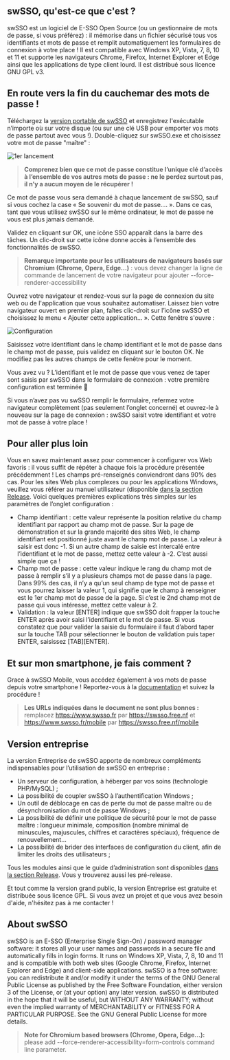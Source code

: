 ## swSSO, qu'est-ce que c'est ?
swSSO est un logiciel de E-SSO Open Source (ou un gestionnaire de mots de passe, si vous préférez) : il mémorise dans un fichier sécurisé tous vos identifiants et mots de passe et remplit automatiquement les formulaires de connexion à votre place !
Il est compatible avec Windows XP, Vista, 7, 8, 10 et 11 et supporte les navigateurs Chrome, Firefox, Internet Explorer et Edge ainsi que les applications de type client lourd.
Il est distribué sous licence GNU GPL v3.

## En route vers la fin du cauchemar des mots de passe !
Téléchargez la [version portable de swSSO](https://github.com/swSSO/swsso/releases/latest)
et enregistrez l'exécutable n’importe où sur votre disque (ou sur une clé USB pour emporter vos mots de passe partout avec vous !).
Double-cliquez sur swSSO.exe et choisissez votre mot de passe "maître" :

![1er lancement](https://github.com/swSSO/swsso/assets/11473235/95666105-fc22-4cfa-bca0-ab40c0043409)

> **Comprenez bien que ce mot de passe constitue l’unique clé d’accès à l’ensemble de vos autres mots de passe : ne le perdez surtout pas, il n’y a aucun moyen de le récupérer !**

Ce mot de passe vous sera demandé à chaque lancement de swSSO, sauf si vous cochez la case « Se souvenir du mot de passe…. ».  Dans ce cas, tant que vous utilisez swSSO sur le même ordinateur, le mot de passe ne vous est plus jamais demandé.

Validez en cliquant sur OK, une icône SSO apparaît dans la barre des tâches. Un clic-droit sur cette icône donne accès à l’ensemble des fonctionnalités de swSSO. 

> **Remarque importante pour les utilisateurs de navigateurs basés sur Chromium (Chrome, Opera, Edge...)** : vous devez changer la ligne de commande de lancement de votre navigateur pour ajouter --force-renderer-accessibility

Ouvrez votre navigateur et rendez-vous sur la page de connexion du site web ou de l'application que vous souhaitez automatiser. Laissez bien votre navigateur ouvert en premier plan, faîtes clic-droit sur l’icône swSSO et choisissez le menu « Ajouter cette application… ». Cette fenêtre s'ouvre :

![Configuration](https://github.com/swSSO/swsso/assets/11473235/f6eaa411-4abc-49b8-b7f8-8c8f40eb15d2)

Saisissez votre identifiant dans le champ identifiant et le mot de passe dans le champ mot de passe, puis validez en cliquant sur le bouton OK. Ne modifiez pas les autres champs de cette fenêtre pour le moment.

Vous avez vu ? L’identifiant et le mot de passe que vous venez de taper sont saisis par swSSO dans le formulaire de connexion : votre première configuration est terminée :tada:

Si vous n’avez pas vu swSSO remplir le formulaire, refermez votre navigateur complètement (pas seulement l’onglet concerné) et ouvrez-le à nouveau sur la page de connexion : swSSO saisit votre identifiant et votre mot de passe à votre place !

## Pour aller plus loin 

Vous en savez maintenant assez pour commencer à configurer vos Web favoris : il vous suffit de répéter à chaque fois la procédure présentée précédemment ! Les champs pré-renseignés conviendront dans 90% des cas. Pour les sites Web plus complexes ou pour les applications Windows, veuillez vous référer au manuel utilisateur (disponible [dans la section Release](https://github.com/swSSO/swsso/releases/latest). 
Voici quelques premières explications très simples sur les paramètres de l’onglet configuration :
- Champ identifiant : cette valeur représente la position relative du champ identifiant par rapport au champ mot de passe. Sur la page de démonstration et sur la grande majorité des sites Web, le champ identifiant est positionné juste avant le champ mot de passe. La valeur à saisir est donc -1. Si un autre champ de saisie est intercalé entre l’identifiant et le mot de passe, mettez cette valeur à -2. C’est aussi simple que ça !
- Champ mot de passe : cette valeur indique le rang du champ mot de passe à remplir s’il y a plusieurs champs mot de passe dans la page. Dans 99% des cas, il n’y a qu’un seul champ de type mot de passe et vous pourrez laisser la valeur 1, qui signifie que le champ à renseigner est le 1er champ mot de passe de la page. Si c’est le 2nd champ mot de passe qui vous intéresse, mettez cette valeur à 2.
- Validation : la valeur [ENTER] indique que swSSO doit frapper la touche ENTER après avoir saisi l’identifiant et le mot de passe. Si vous constatez que pour valider la saisie du formulaire il faut d’abord taper sur la touche TAB pour sélectionner le bouton de validation puis taper ENTER, saisissez [TAB][ENTER].

## Et sur mon smartphone, je fais comment ?

Grace à swSSO Mobile, vous accédez également à vos mots de passe depuis votre smartphone !
Reportez-vous à la [documentation](https://swsso.free.nf/doc/swSSOMobile.pdf) et suivez la procédure !

> **Les URLs indiquées dans le document ne sont plus bonnes :** remplacez https://www.swsso.fr par https://swsso.free.nf et https://www.swsso.fr/mobile par https://swsso.free.nf/mobile

## Version entreprise

La version Entreprise de swSSO apporte de nombreux compléments indispensables pour l’utilisation de swSSO en entreprise :
- Un serveur de configuration, à héberger par vos soins (technologie PHP/MySQL) ;
- La possibilité de coupler swSSO à l’authentification Windows ;
- Un outil de déblocage en cas de perte du mot de passe maître ou de désynchronisation du mot de passe Windows ;
- La possibilité de définir une politique de sécurité pour le mot de passe maître : longueur minimale, composition (nombre minimal de minuscules, majuscules, chiffres et caractères spéciaux), fréquence de renouvellement...
- La possibilité de brider des interfaces de configuration du client, afin de limiter les droits des utilisateurs ;

Tous les modules ainsi que le guide d’administration sont disponibles [dans la section Release](https://github.com/swSSO/swsso/releases/). Vous y trouverez aussi les pré-release.

Et tout comme la version grand public, la version Entreprise est gratuite et distribuée sous licence GPL. Si vous avez un projet et que vous avez besoin d'aide, n'hésitez pas à me contacter !

## About swSSO
swSSO is an E-SSO (Enterprise Single Sign-On) / password manager software: it stores all your user names and passwords in a secure file and automatically fills in login forms.
It runs on Windows XP, Vista, 7, 8, 10 and 11 and is compatible with both web sites (Google Chrome, Firefox, Internet Explorer and Edge) and client-side applications.
swSSO is a free software: you can redistribute it and/or modify it under the terms of the GNU General Public License as published by the Free Software Foundation, either version 3 of the License, or (at your option) any later version. swSSO is distributed in the hope that it will be useful, but WITHOUT ANY WARRANTY; without even the implied warranty of MERCHANTABILITY or FITNESS FOR A PARTICULAR PURPOSE.  See the GNU General Public License for more details.

> **Note for Chromium based browsers (Chrome, Opera, Edge...):** please add --force-renderer-accessibility=form-controls command line parameter.
